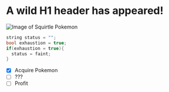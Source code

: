 # A wild H1 header has appeared!
![Image of Squirtle Pokemon](https://clipground.com/images/free-clip-art-pokemon-3.png)

``` C++
string status = "";
bool exhaustion = true;
if(exhaustion = true){
  status = faint;
}
```
- [X] Acquire Pokemon
- [ ] ???
- [ ] Profit
